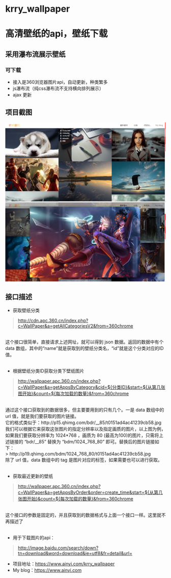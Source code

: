 # krry_wallpaper
# 高清壁纸的api，壁纸下载

## 采用瀑布流展示壁纸
### 可下载

- 接入是360浏览器图片api，自动更新，种类繁多
- js瀑布流（纯css瀑布流不支持横向排列展示）
- ajax 更新

## 项目截图
![](https://github.com/Krryxa/krry_wallpaper/blob/master/WebRoot/images/cutImg/1.jpg)
![](https://github.com/Krryxa/krry_wallpaper/blob/master/WebRoot/images/cutImg/2.jpg)


## 接口描述

- 获取壁纸分类
> http://cdn.apc.360.cn/index.php?c=WallPaper&a=getAllCategoriesV2&from=360chrome 
<br>
这个接口很简单，直接请求上述网址，就可以得到 json 数据。返回的数据中有个 data 数组，其中的“name”就是获取到的壁纸分类名，“id”就是这个分类对应的ID值。
<br><br>


- 根据壁纸分类ID获取分类下壁纸图片
> http://wallpaper.apc.360.cn/index.php?c=WallPaper&a=getAppsByCategory&cid=${分类ID}&start=${从第几张图开始}&count=${每次加载的数量}&from=360chrome
<br>
通过这个接口获取到的数据很多，但主要要用到的只有几个。一是 data 数组中的 url 值，就是我们要获取的图片链接。
<br>
它的格式类似于：http://p15.qhimg.com/bdr/__85/t0151ad4ac41239cb58.jpg  
<br>
我们可以根据它来获取这张图片的指定分辨率以及指定画质的图片，以上图为例，如果我们要获取分辨率为 1024*768 ，画质为 80 (最高为100)的图片，只需将上述链接的 “bdr/__85” 替换为 “bdm/1024_768_80” 即可。替换后的图片链接如下：<br>
> http://p19.qhimg.com/bdm/1024_768_80/t0151ad4ac41239cb58.jpg  
<br>
除了 url 值，data 数组中的 tag 是图片对应的标签，如果需要也可以进行获取。
<br><br>


- 获取最近更新的壁纸
> http://wallpaper.apc.360.cn/index.php?c=WallPaper&a=getAppsByOrder&order=create_time&start=${从第几张图开始}&count=${每次加载的数量}&from=360chrome
<br>
这个接口的参数是固定的，并且获取到的数据格式与上面一个接口一样。这里就不再描述了
<br><br>

- 用于下载图片的api： 
> http://image.baidu.com/search/down?tn=download&word=download&ie=utf8&fr=detail&url=


- 项目地址：https://www.ainyi.com/krry_wallpaper
- My blog：https://www.ainyi.com
